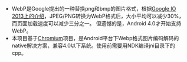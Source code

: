 * WebP是Google提出的一种替换png和bmp的图片格式，根据[Google IO 2013上的介绍](http://commondatastorage.googleapis.com/io-2013/presentations/234%20-%20io-webp.pdf)，JPEG/PNG转换为WebP格式后，大小平均可以减少30%，而页面加载速度可以减少三分之一。
但遗憾的是，Android 4.0才开始支持WebP。
* 本项目基于[Chromium](https://git.chromium.org/gitweb/?p=webm/libwebp.git;a=summary)项目，是Android平台下Webp格式图片编码解码的native解决方案，兼容4.0以下系统。使用前需要用NDK编译jni目录下的cpp。
